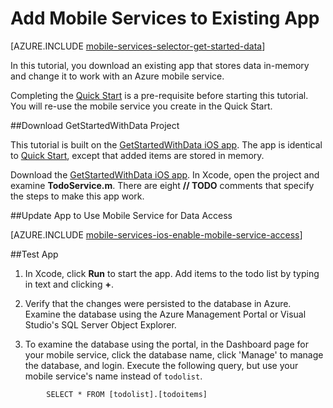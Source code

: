 <properties
	pageTitle="Add Mobile Services to Existing App in iOS"
	description="Learn how to get started using Mobile Services to leverage data in your iOS app."
	services="mobile-services"
	documentationCenter="ios"
	authors="krisragh"
	manager="dwrede"
	editor=""/>

<tags
	ms.service="mobile-services"
	ms.date="07/01/2015"
	wacn.date=""/>

# Add Mobile Services to Existing App

[AZURE.INCLUDE [mobile-services-selector-get-started-data](../includes/mobile-services-selector-get-started-data.md)]

In this tutorial, you download an existing app that stores data in-memory and change it to work with an Azure mobile service.

Completing the [Quick Start] is a pre-requisite before starting this tutorial. You will re-use the mobile service you create in the Quick Start.


##<a name="download-app"></a>Download GetStartedWithData Project

This tutorial is built on the [GetStartedWithData iOS app]. The app is identical to [Quick Start], except that added items are stored in memory.

Download the [GetStartedWithData iOS app]. In Xcode, open the project and examine **TodoService.m**. There are eight **// TODO** comments that specify the steps to make this app work.

##<a name="update-app"></a>Update App to Use Mobile Service for Data Access

[AZURE.INCLUDE [mobile-services-ios-enable-mobile-service-access](../includes/mobile-services-ios-enable-mobile-service-access.md)]

##<a name="test-app"></a>Test App

1. In Xcode, click **Run** to start the app. Add items to the todo list by typing in text and clicking **+**.

2. Verify that the changes were persisted to the database in Azure. Examine the database using the Azure Management Portal or Visual Studio's SQL Server Object Explorer.

3. To examine the database using the portal, in the Dashboard page for your mobile service, click the database name, click 'Manage' to manage the database, and login. Execute the following query, but use your mobile service's name instead of `todolist`.

```
        SELECT * FROM [todolist].[todoitems]
```

<!-- Anchors. -->
[Download the iOS app project]: #download-app
[Create the mobile service]: #create-service
[Add a data table for storage]: #add-table
[Update the app to use Mobile Services]: #update-app
[Test the app against Mobile Services]: #test-app
[Next Steps]:#next-steps
[Download the service locally]: #download-the-service-locally
[Test the mobile service]: #test-the-service
[Publish the mobile service to Azure]: #publish-mobile-service


<!-- Images. -->
[0]: ./media/mobile-services-dotnet-backend-ios-get-started-data/mobile-quickstart-startup-ios.png
[8]: ./media/mobile-services-dotnet-backend-ios-get-started-data/mobile-dashboard-tab.png
[9]: ./media/mobile-services-dotnet-backend-ios-get-started-data/mobile-todoitem-data-browse.png
[17]: ./media/mobile-services-dotnet-backend-ios-get-started-data/manage-sql-azure-database.png
[18]: ./media/mobile-services-dotnet-backend-ios-get-started-data/sql-azure-query.png


<!-- URLs. -->

[Validate and modify data with scripts]: /documentation/articles/mobile-services-windows-store-dotnet-validate-modify-data-server-scripts
[Refine queries with paging]: /documentation/articles/mobile-services-ios-add-paging-data
[Get started with Mobile Services]: /documentation/articles/mobile-services-javascript-backend-windows-store-dotnet-get-started-ios
[Get started with data]: /documentation/articles/mobile-services-javascript-backend-windows-store-dotnet-get-started-with-data-ios

[Get started with push notifications]: /documentation/articles/mobile-services-javascript-backend-windows-store-dotnet-get-started-with-push-ios
[JavaScript backend version]: /documentation/articles/mobile-services-javascript-backend-windows-store-dotnet-get-started-with-data-ios


[Azure Management Portal]: https://manage.windowsazure.cn/
[Management Portal]: https://manage.windowsazure.cn/
[Install Xcode]: https://go.microsoft.com/fwLink/p/?LinkID=266532
[Mobile Services iOS SDK]: https://go.microsoft.com/fwLink/p/?LinkID=266533
[GitHub]:  http://go.microsoft.com/fwlink/p/?LinkId=268622
[GitHub repo]: http://go.microsoft.com/fwlink/p/?LinkId=268784

[Quick Start]: /documentation/articles/mobile-services-dotnet-backend-ios-get-started.md
[GetStartedWithData iOS app]: http://go.microsoft.com/fwlink/p/?LinkId=268622
